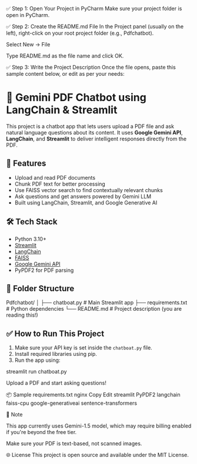 ✅ Step 1: Open Your Project in PyCharm
Make sure your project folder is open in PyCharm.

✅ Step 2: Create the README.md File
In the Project panel (usually on the left), right-click on your root project folder (e.g., Pdfchatbot).

Select New → File

Type README.md as the file name and click OK.

✅ Step 3: Write the Project Description
Once the file opens, paste this sample content below, or edit as per your needs:

# 📄 Gemini PDF Chatbot using LangChain & Streamlit

This project is a chatbot app that lets users upload a PDF file and ask natural language questions about its content. It uses **Google Gemini API**, **LangChain**, and **Streamlit** to deliver intelligent responses directly from the PDF.


## 🚀 Features
- Upload and read PDF documents
- Chunk PDF text for better processing
- Use FAISS vector search to find contextually relevant chunks
- Ask questions and get answers powered by Gemini LLM
- Built using LangChain, Streamlit, and Google Generative AI


## 🛠️ Tech Stack
- Python 3.10+
- [Streamlit](https://streamlit.io/)
- [LangChain](https://www.langchain.com/)
- [FAISS](https://github.com/facebookresearch/faiss)
- [Google Gemini API](https://ai.google.dev/)
- PyPDF2 for PDF parsing


## 📂 Folder Structure
Pdfchatbot/
│
├── chatboat.py # Main Streamlit app
├── requirements.txt # Python dependencies
└── README.md # Project description (you are reading this!)


## ✅ How to Run This Project

1. Make sure your API key is set inside the `chatboat.py` file.
2. Install required libraries using pip.
3. Run the app using:

streamlit run chatboat.py

Upload a PDF and start asking questions!

📦 Sample requirements.txt
nginx
Copy
Edit
streamlit
PyPDF2
langchain
faiss-cpu
google-generativeai
sentence-transformers

📌 Note

This app currently uses Gemini-1.5 model, which may require billing enabled if you're beyond the free tier.

Make sure your PDF is text-based, not scanned images.


🌐 License
This project is open source and available under the MIT License.


